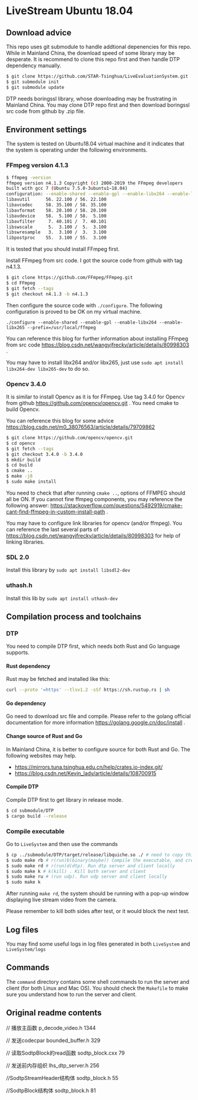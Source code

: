 # LiveStream Ubuntu 18.04

## Download advice

This repo uses git submodule to handle addtional depenencies for this repo. While in Mainland China, the download speed of some library may be desperate. It is recommend to clone this repo first and then handle DTP dependency manually.

```sh
$ git clone https://github.com/STAR-Tsinghua/LiveEvaluationSystem.git -b ubuntu18.04
$ git submodule init
$ git submodule update
```

DTP needs boringssl library, whose downloading may be frustrating in Mainland China. You may clone DTP repo first and then download boringssl src code from github by .zip file.

## Environment settings

The system is tested on Ubuntu18.04 virtual machine and it indicates that the system is operating under the following environments.

### FFmpeg version 4.1.3

```sh
$ ffmpeg -version
ffmpeg version n4.1.3 Copyright (c) 2000-2019 the FFmpeg developers
built with gcc 7 (Ubuntu 7.5.0-3ubuntu1~18.04)
configuration: --enable-shared --enable-gpl --enable-libx264 --enable-libx265 --prefix=/usr/local/ffmpeg
libavutil      56. 22.100 / 56. 22.100
libavcodec     58. 35.100 / 58. 35.100
libavformat    58. 20.100 / 58. 20.100
libavdevice    58.  5.100 / 58.  5.100
libavfilter     7. 40.101 /  7. 40.101
libswscale      5.  3.100 /  5.  3.100
libswresample   3.  3.100 /  3.  3.100
libpostproc    55.  3.100 / 55.  3.100
```

It is tested that you should install FFmpeg first.

Install FFmpeg from src code. I got the source code from github with tag n4.1.3.

```sh
$ git clone https://github.com/FFmpeg/FFmpeg.git
$ cd FFmpeg
$ git fetch --tags
$ git checkout n4.1.3 -b n4.1.3
```

Then configure the source code with `./configure`. The following configuration is proved to be OK on my virtual machine.

`./configure --enable-shared --enable-gpl --enable-libx264 --enable-libx265 --prefix=/usr/local/ffmpeg`

You can reference this blog for further information about installing FFmpeg from src code https://blog.csdn.net/wangyjfrecky/article/details/80998303 .

You may have to install libx264 and/or libx265, just use `sudo apt install libx264-dev libx265-dev` to do so.

### Opencv 3.4.0

It is similar to install Opencv as it is for FFmpeg. Use tag 3.4.0 for Opencv from github https://github.com/opencv/opencv.git . You need cmake to build Opencv.

You can reference this blog for some advice https://blog.csdn.net/m0_38076563/article/details/79709862

```sh
$ git clone https://github.com/opencv/opencv.git
$ cd opencv
$ git fetch --tags
$ git checkout 3.4.0 -b 3.4.0
$ mkdir build
$ cd build
$ cmake ..
$ make -j8
$ sudo make install
```

You need to check that after running `cmake ..`, options of FFMPEG should all be ON. If you cannot fine ffmpeg components, you may reference the following answer: https://stackoverflow.com/questions/5492919/cmake-cant-find-ffmpeg-in-custom-install-path .

You may have to configure link libraries for opencv (and/or ffmpeg). You can reference the last several parts of https://blog.csdn.net/wangyjfrecky/article/details/80998303 for help of linking libraries.

### SDL 2.0

Install this library by `sudo apt install libsdl2-dev`

### uthash.h

Install this lib by `sudo apt install uthash-dev`

## Compilation process and toolchains

### DTP

You need to compile DTP first, which needs both Rust and Go language supports.

#### Rust dependency

Rust may be fetched and installed like this:

```sh
curl --proto '=https' --tlsv1.2 -sSf https://sh.rustup.rs | sh
```

#### Go dependency

Go need to download src file and compile. Please refer to the golang official documentation for more information https://golang.google.cn/doc/install .

#### Change source of Rust and Go

In Mainland China, it is better to configure source for both Rust and Go. The following websites may help.

* https://mirrors.tuna.tsinghua.edu.cn/help/crates.io-index.git/
* https://blog.csdn.net/Kevin_lady/article/details/108700915

#### Compile DTP

Compile DTP first to get library in release mode.

```sh
$ cd submodule/DTP
$ cargo build --release
```

### Compile executable

Go to `LiveSystem` and then use the commands

```sh 
$ cp ../submodule/DTP/target/release/libquiche.so ./ # need to copy this file manually
$ sudo make rb # r(run)b(binary(maybe)) Compile the executable, and create log directory.
$ sudo make rd # r(run)d(dtp). Run dtp server and client locally
$ sudo make k # k(kill) . Kill both server and client
$ sudo make ru # (run udp). Run udp server and client locally
$ sudo make k
```
After running `make rd`, the system should be running with a pop-up window displaying live stream video from the camera.

Please remember to kill both sides after test, or it would block the next test.

## Log files

You may find some useful logs in log files generated in both `LiveSystem` and `LiveSystem/logs`

## Commands

The `command` directory contains some shell commands to run the server and client (for both Linux and Mac OS). You should check the `Makefile` to make sure you understand how to run the server and client.

## Original readme contents

// 播放主函数
p_decode_video.h 1344

// 发送codecpar
bounded_buffer.h 329

// 读取SodtpBlock的read函数
sodtp_block.cxx 79

// 发送前内存组织
lhs_dtp_server.h 256

//SodtpStreamHeader结构体
sodtp_block.h 55

//SodtpBlock结构体
sodtp_block.h 81
